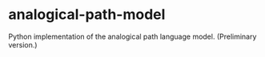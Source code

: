 # analogical-path-model
Python implementation of the analogical path language model. (Preliminary version.)
